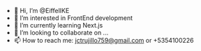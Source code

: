 - 👋 Hi, I’m @EiffelIKE
- 👀 I’m interested in FrontEnd development
- 🌱 I’m currently learning Next.js
- 💞️ I’m looking to collaborate on ...
- 📫 How to reach me: jctrujillo759@gmail.com or +5354100226

<!---
EiffelIKE/EiffelIKE is a ✨ special ✨ repository because its `README.md` (this file) appears on your GitHub profile.
You can click the Preview link to take a look at your changes.
--->
